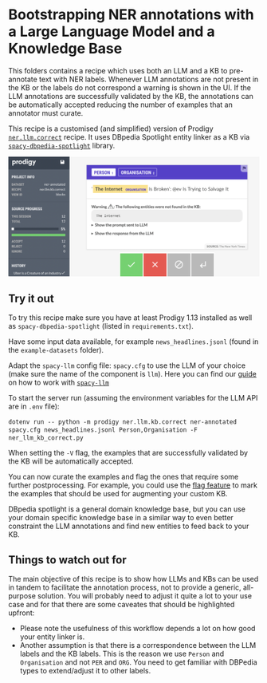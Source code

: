 # Bootstrapping NER annotations with a Large Language Model and a Knowledge Base

This folders contains a recipe which uses both an LLM and a KB to pre-annotate text with NER labels.
Whenever LLM annotations are not present in the KB or the labels do not correspond a warning is shown in the UI.
If the LLM annotations are successfully validated by the KB, the annotations can be automatically accepted reducing the number of examples that an annotator must curate.

This recipe is a customised (and simplified) version of Prodigy [`ner.llm.correct`](https://prodi.gy/docs/recipes#ner-llm.correct) recipe.
It uses DBpedia Spotlight entity linker as a KB via [`spacy-dbpedia-spotlight`](https://github.com/MartinoMensio/spacy-dbpedia-spotlight) library. 

![](demo.png)

## Try it out 

To try this recipe make sure you have at least Prodigy 1.13 installed as well as `spacy-dbpedia-spotlight` (listed in `requirements.txt`).

Have some input data available, for example `news_headlines.jsonl` (found in the `example-datasets` folder).

Adapt the `spacy-llm` config file: `spacy.cfg` to use the LLM of your choice (make sure the name of the component is `llm`). Here you can find our [guide](https://prodi.gy/docs/large-language-models#getting-started-spacy-llm) on how to work with [`spacy-llm`](https://github.com/explosion/spacy-llm)

To start the server run (assuming the environment variables for the LLM API are in `.env` file):
```
dotenv run -- python -m prodigy ner.llm.kb.correct ner-annotated spacy.cfg news_headlines.jsonl Person,Organisation -F ner_llm_kb_correct.py
```

When setting the `-V` flag, the examples that are successfully validated by the KB will be automatically accepted.

You can now curate the examples and flag the ones that require some further postprocessing. For example, you could use the [flag feature](https://prodi.gy/docs/api-web-app#flagging) to mark the examples that should be used for augmenting your custom KB.

DBpedia spotlight is a general domain knowledge base, but you can use your domain specific knowledge base in a similar way to even better constraint the LLM annotations and find new entities to feed back to your KB.

## Things to watch out for

The main objective of this recipe is to show how LLMs and KBs can be used in tandem to facilitate the annotation process, not to provide a generic, all-purpose solution. You will probably need to adjust it quite a lot to your use case and for that there are some caveates that should be highlighted upfront:

* Please note the usefulness of this workflow depends a lot on how good your entity linker is.
* Another assumption is that there is a correspondence between the LLM labels and the KB labels. This is the reason we use `Person` and `Organisation` and not `PER` and `ORG`. You need to get familiar with DBPedia types to extend/adjust it to other labels.